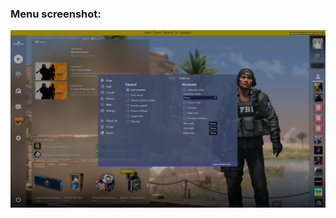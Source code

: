 ### Menu screenshot:
![image](https://github.com/JannesBonk/CSGO-Cheats/blob/main/Legendware%20V3/menu%20screenshot.png)

